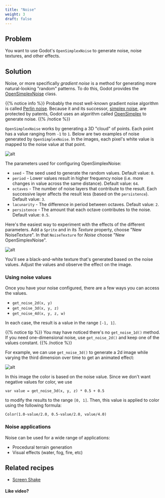 ```yaml
---
title: "Noise"
weight: 3
draft: false
---
```


## Problem

You want to use Godot's `OpenSimplexNoise` to generate noise, noise textures, and other effects.

## Solution

Noise, or more specifically *gradient noise* is a method for generating more natural-looking "random" patterns. To do this, Godot provides the [OpenSimplexNoise](https://docs.godotengine.org/en/latest/classes/class_opensimplexnoise.html) class.

{{% notice info %}}
Probably the most well-known gradient noise algorithm is called [Perlin noise](https://en.wikipedia.org/wiki/Perlin_noise). Because it and its successor, [simplex noise](https://en.wikipedia.org/wiki/Simplex_noise), are protected by patents, Godot uses an algorithm called [OpenSimplex](https://en.wikipedia.org/wiki/OpenSimplex_noise) to generate noise.
{{% /notice %}}

`OpenSimplexNoise` works by generating a 3D "cloud" of points. Each point has a value ranging from `-1` to `1`. Below are two examples of noise generated by `OpenSimplexNoise`. In the images, each pixel's white value is mapped to the noise value at that point.

![alt](/godot_recipes/img/2d_noise_example.png)

The parameters used for configuring OpenSimplexNoise:

* `seed` - The seed used to generate the random values. Default value: `0`.
* `period` - Lower values result in higher frequency noise (i.e. more changes in value across the same distance). Default value: `64`.
* `octaves` - The number of noise layers that contribute to the result. Each successive layer affects the result less (based on the `persistence`). Default value: `3`.
* `lacunarity` - The difference in period between octaves. Default value: `2`.
* `persistence` - The amount that each octave contributes to the noise. Default value: `0.5`.

Here's the easiest way to experiment with the effects of the different parameters. Add a `Sprite` and in its *Texture* property, choose "New NoiseTexture". In that `NoiseTexture` for *Noise* choose "New OpenSimplexNoise".

![alt](/godot_recipes/img/2d_noise_properties.png)

You'll see a black-and-white texture that's generated based on the noise values. Adjust the values and observe the effect on the image.

### Using noise values

Once you have your noise configured, there are a few ways you can access the values.

* `get_noise_2d(x, y)`
* `get_noise_3d(x, y, z)`
* `get_noise_4d(x, y, z, w)`

In each case, the result is a value in the range `[-1, 1]`.

{{% notice tip %}}
You may have noticed there's no `get_noise_1d()` method. If you need one-dimensional noise, use `get_noise_2d()` and keep one of the values constant.
{{% /notice %}}

For example, we can use `get_noise_3d()` to generate a 2d image while varying the third dimension over time to get an animated effect:

![alt](/godot_recipes/img/2d_noise_example02.gif)

In this image the color is based on the noise value. Since we don't want negative values for color, we use

`var value = get_noise_3d(x, y, z) * 0.5 + 0.5`

to modify the results to the range `[0, 1]`. Then, this value is applied to color using the following formula:

`Color(1.0-value/2.0, 0.5-value/2.0, value/4.0)`

### Noise applications

Noise can be used for a wide range of applications:

* Procedural terrain generation
* Visual effects (water, fog, fire, etc)

<!-- {{% notice note %}}
Download the project file here: [kinematic_vs_rigid.zip](/godot_recipes/files/kinematic_vs_rigid.zip)
{{% /notice %}} -->

## Related recipes

- [Screen Shake](/godot_recipes/2d/screen_shake/)

#### Like video?

<!-- {{< youtube C-Sn55e5wnk >}} -->
